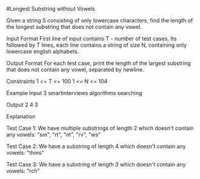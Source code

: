 #Longest Substring without Vowels 

Given a string S consisting of only lowercase characters, find the length of the longest substring that does not contain any vowel.

Input Format
First line of input contains T - number of test cases. Its followed by T lines, each line contains a string of size N, containing only lowercase english alphabets.

Output Format
For each test case, print the length of the largest substring that does not contain any vowel, separated by newline.

Constraints
1 <= T <= 100
1 <= N <= 104

Example
Input
3
smartinterviews
algorithms
searching

Output
2
4
3

Explanation

Test Case 1:
We have multiple substrings of length 2 which doesn't contain any vowels: "sm", "rt", "nt", "rv", "ws"

Test Case 2:
We have a substring of length 4 which doesn't contain any vowels: "thms"

Test Case 3:
We have a substring of length 3 which doesn't contain any vowels: "rch"